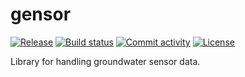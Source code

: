 # gensor

[![Release](https://img.shields.io/github/v/release/zawadzkim/gensor)](https://img.shields.io/github/v/release/zawadzkim/gensor)
[![Build status](https://img.shields.io/github/actions/workflow/status/zawadzkim/gensor/main.yml?branch=main)](https://github.com/zawadzkim/gensor/actions/workflows/main.yml?query=branch%3Amain)
[![Commit activity](https://img.shields.io/github/commit-activity/m/zawadzkim/gensor)](https://img.shields.io/github/commit-activity/m/zawadzkim/gensor)
[![License](https://img.shields.io/github/license/zawadzkim/gensor)](https://img.shields.io/github/license/zawadzkim/gensor)

Library for handling groundwater sensor data.
